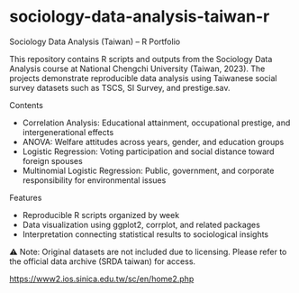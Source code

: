 # sociology-data-analysis-taiwan-r
Sociology Data Analysis (Taiwan) – R Portfolio

This repository contains R scripts and outputs from the Sociology Data Analysis course at National Chengchi University (Taiwan, 2023).
The projects demonstrate reproducible data analysis using Taiwanese social survey datasets such as TSCS, SI Survey, and prestige.sav.

Contents
- Correlation Analysis: Educational attainment, occupational prestige, and intergenerational effects
- ANOVA: Welfare attitudes across years, gender, and education groups
- Logistic Regression: Voting participation and social distance toward foreign spouses
- Multinomial Logistic Regression: Public, government, and corporate responsibility for environmental issues

Features
- Reproducible R scripts organized by week
- Data visualization using ggplot2, corrplot, and related packages
- Interpretation connecting statistical results to sociological insights

⚠️ Note: Original datasets are not included due to licensing. Please refer to the official data archive (SRDA taiwan) for access. 

https://www2.ios.sinica.edu.tw/sc/en/home2.php

